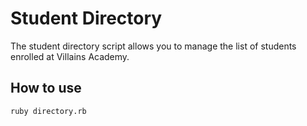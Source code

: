 # Student Directory #

The student directory script allows you to manage the list of students enrolled
at Villains Academy.

## How to use ##

```shell
ruby directory.rb
```
